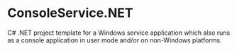 # ConsoleService.NET

C# .NET project template for a Windows service application which also runs as a console application in user mode and/or on non-Windows platforms.
